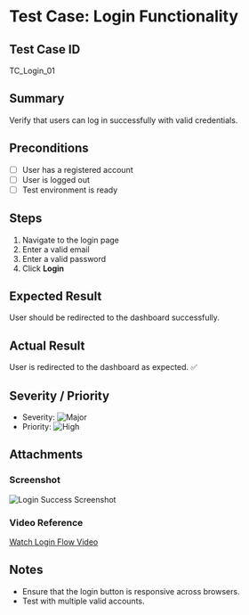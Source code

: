 # Test Case: Login Functionality

## Test Case ID
TC_Login_01

## Summary
Verify that users can log in successfully with valid credentials.

## Preconditions
- [ ] User has a registered account
- [ ] User is logged out
- [ ] Test environment is ready

## Steps
1. Navigate to the login page
2. Enter a valid email
3. Enter a valid password
4. Click **Login**

## Expected Result
User should be redirected to the dashboard successfully.

## Actual Result
User is redirected to the dashboard as expected. ✅

## Severity / Priority
- Severity: ![Major](https://img.shields.io/badge/Major-red)
- Priority: ![High](https://img.shields.io/badge/High-red)

## Attachments
### Screenshot
![Login Success Screenshot](../../06_Attachments/LoginFlow.gif)

### Video Reference
[Watch Login Flow Video](../../06_Attachments/LoginFlow.mp4)

## Notes
- Ensure that the login button is responsive across browsers.
- Test with multiple valid accounts.
